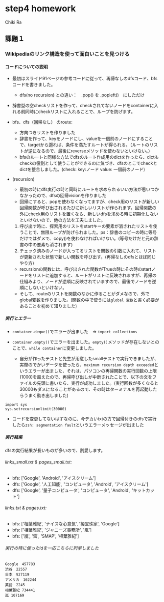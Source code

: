 # step4 homework
Chiki Ra

## 課題１
### Wikipediaのリンク構造を使って面白いことを見つける

#### コードについての説明
  - 最初はスライド91ページの参考コードに従って、再帰なしのdfsコード、bfsコードを書きました。
      -  dfs(no recursion) との違い：　.pop() を .popleft()　にしただけ
  - 辞書型の空checkリストを作って、checkされてないノードをcontainerに入れる前同時にcheckリストに入れることで、ループを防げます。

- bfs、dfs（回帰なし） のroute:
  - 方向つきリストを作りました
  - 辞書を作って、keyをノードにし、valueを一個前のノードにすることで、targetから遡れば、条件を満たすルートが得られる。（ルートのリストが逆になるので、最後にreverseメソッドを使わないといけない。）
  - bfsのルートと同様な方法でdfsのルート作成用のdictを作ったら、dictもcheckの役割として使うことができるのに気づき、dfsのとこでcheckとdictを整合しました。(check: key:ノード value: 一個前のノード)

- (recursion)
  - 最初の時にdfs実行の時と同時にルートを求められるいい方法が思いつかなかったので、dfsの回帰visionを作りました
  - 回帰にすると、popを使わなくなってますが、check用のリストが新しい回帰関数が呼び出されるたびに新しいリストが作られます。回帰関数の外にcheck用のリストを置くなら、新しいdfsを求める時に初期化しないといけないので、他の方法を工夫しました。
  1. 呼び出す時に、探索用のリストをstartキーの要素が消されたリストを使うことで、無限ループが防げられました。ps：辞書のコピーの時に等号だけではダメで、copy()を使わなければいけない。(等号だけだと元の辞書の中の要素も消されます)
  2. チェック済みのノードが入ってるリストを関数の引数に入れて、リストが更新された状態で新しい関数を呼び出す。(再帰なしのdfsとほぼ同じやり方)
  - recursionの関数には、呼び出された関数がTrueの時にその時のstartノードをリストに追加すると、ルートがリストに反映されますが、再帰の仕組みより、ノードが逆順に反映されていますので、最後でノードを逆順にしないといけない。
  - そして、routeのリストを関数のなかに作ることがダメなので、外でglobal変数を作りました。(関数の中で使うには`global 変数`と書く必要があることを初めて知りました)



##### 実行とエラー
  - `container.deque()`でエラーが出ました　=> `import collections`
  - `container.empty()`でエラーを出ました。`empty()`メソッドが存在しないとのことで、`while container`に変更しました。

    - 自分が作ったテストと先生が用意したsmallテストで実行できましたが、実際のでかいデータを使ったら、`maximum recursion depth exceeded`というエラーが出ました、それは、パソコンの再帰関数の実行回数の上限(1000)を超えたので、再帰呼び出しが中断されたことで、以下の文をファイルの先頭に書いたら、実行が成功しました。(実行回数が多くなると30000もダメになることがあるので、その時はターミナルを再起動したらうまく動き出しました)
  
```
import sys
sys.setrecursionlimit(30000)
```
  - コードを変更してないはずなのに、今デカいtxtの方で回帰付きのdfsで実行したら`zsh: segmentation fault`というエラーメッセージが出ました

##### 実行結果

dfsの実行結果が長いものが多いので、割愛します。

###### links_small.txt & pages_small.txt:
- bfs:
['Google', 'Android', 'アイスクリーム']
- dfs:
['Google', '人工知能', 'コンピュータ', 'Android', 'アイスクリーム']
- dfs:
['Google', '量子コンピュータ', 'コンピュータ', 'Android', 'キットカット']

###### links.txt & pages.txt:
- bfs:
['相葉雅紀', 'ナイスな心意気', '擬宝珠家', 'Google']
- bfs:
['相葉雅紀', 'ジャニーズ事務所', '嵐']
- bfs:
['嵐', '雷', 'SMAP', '相葉雅紀']

###### 実行の時に使ったidを一応こちらに列挙しました
```
Google　457783
渋谷　22557
日本　927119
アメリカ　162244
英語　2245
相葉雅紀 734441
嵐 107169
```
